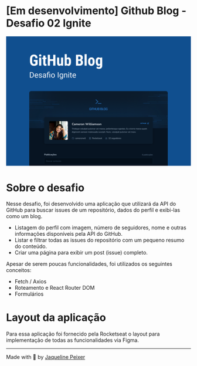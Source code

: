 # [Em desenvolvimento] Github Blog - Desafio 02 Ignite
![Capa Github Blog](Capa.png)

# Sobre o desafio

Nesse desafio, foi desenvolvido uma aplicação que utilizará da API do GitHub para buscar issues de um repositório, dados do perfil e exibi-las como um blog.

- Listagem do perfil com imagem, número de seguidores, nome e outras informações disponíveis pela API do GitHub.
- Listar e filtrar todas as issues do repositório com um pequeno resumo do conteúdo.
- Criar uma página para exibir um post (issue) completo.

Apesar de serem poucas funcionalidades, foi utilizados os seguintes conceitos:

- Fetch / Axios
- Roteamento e React Router DOM
- Formulários

# Layout da aplicação

Para essa aplicação foi fornecido pela Rocketseat o layout para implementação de todas as funcionalidades via Figma.

---

Made with 🧡 by <a href="https://www.linkedin.com/in/jaquelinepeixer/" target="_blank">Jaqueline Peixer</a>
